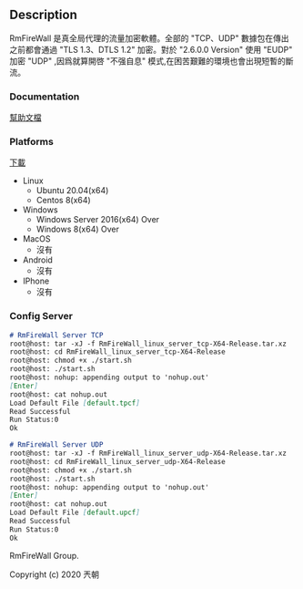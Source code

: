 ## Description

RmFireWall 是真全局代理的流量加密軟體。全部的 "TCP、UDP" 數據包在傳出之前都會通過 "TLS 1.3、DTLS 1.2" 加密。對於 "2.6.0.0 Version" 使用 "EUDP" 加密 "UDP" ,因爲就算開啓 "不强自息" 模式,在困苦艱難的環境也會出現短暫的斷流。

### Documentation

[幫助文檔](https://github.com/8qw/RmFireWall/wiki)

### Platforms

[下載](https://github.com/8qw/RmFireWall/releases)

<ul>
 <li>Linux
  <ul>
    <li>Ubuntu 20.04(x64)</li>
    <li>Centos 8(x64)</li>
  </ul>
 </li>

 <li>Windows
  <ul>
    <li>Windows Server 2016(x64) Over</li>
    <li>Windows 8(x64) Over</li>
  </ul>
 </li>

 <li>MacOS
  <ul>
   <li>沒有</li>
  </ul>
 </li>
 
 <li>Android
  <ul>
   <li>沒有</li>
  </ul>
 </li>
 
 <li>IPhone
  <ul>
   <li>沒有</li>
  </ul>
 </li>
 
</ul>

### Config Server

```markdown
# RmFireWall Server TCP
root@host: tar -xJ -f RmFireWall_linux_server_tcp-X64-Release.tar.xz
root@host: cd RmFireWall_linux_server_tcp-X64-Release
root@host: chmod +x ./start.sh
root@host: ./start.sh
root@host: nohup: appending output to 'nohup.out'
[Enter]
root@host: cat nohup.out
Load Default File [default.tpcf]
Read Successful
Run Status:0
Ok

# RmFireWall Server UDP
root@host: tar -xJ -f RmFireWall_linux_server_udp-X64-Release.tar.xz
root@host: cd RmFireWall_linux_server_udp-X64-Release
root@host: chmod +x ./start.sh
root@host: ./start.sh
root@host: nohup: appending output to 'nohup.out'
[Enter]
root@host: cat nohup.out
Load Default File [default.upcf]
Read Successful
Run Status:0
Ok

```


RmFireWall Group.

Copyright (c) 2020 兲朝
